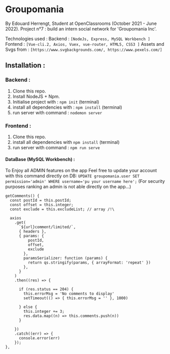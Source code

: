 # Groupomania

By Edouard Herrengt, Student at OpenClassrooms (October 2021 - June 2022).
Project n°7 : build an intern social network for 'Groupomania Inc'.

Technologies used :
Backend : `[NodeJs, Express, MySQL Workbench ]`
Fontend : `[Vue-cli.2, Axios, Vuex, vue-router, HTML5, CSS3 ]`
Assets and Svgs from : `[https://www.svgbackgrounds.com/, https://www.pexels.com/]`

## Installation :

### Backend : 
1. Clone this repo.
2. Install NodeJS + Npm.
3. Initialise project with : `npm init` (terminal)
4. install all dependencies with : `npm install` (terminal) 
5. run server with command : `nodemon server`

### Frontend : 
1. Clone this repo.
2. install all dependencies with `npm install` (terminal)
3. run server with command : `npm run serve`

#### DataBase (MySQL Workbench) :
To Enjoy all ADMIN features on the app Feel free to update your account with this command directly on DB: 
`UPDATE groupomania.user SET permission='admin' WHERE username='pu your username here';`
(For security purposes ranking an admin is not able directly on the app...)


    getComments() {
      const postId = this.postId;
      const offset = this.integer;
      const exclude = this.excludeList; // array /!\

      axios
        .get(
          `${url}comment/limited/`,
          { headers },
          { params: {
              postId,
              offset,
              exclude
            },
            paramsSerializer: function (params) {
              return qs.stringify(params, { arrayFormat: 'repeat' })
            },
          }
        )
        .then((res) => {

          if (res.status == 204) {
            this.errorMsg = 'No comments to display'
            setTimeout(() => { this.errorMsg = '' }, 1000)

          } else {
            this.integer += 3;
            res.data.map((n) => this.comments.push(n))
          }

        })
        .catch((err) => {
          console.error(err)
        });
    },